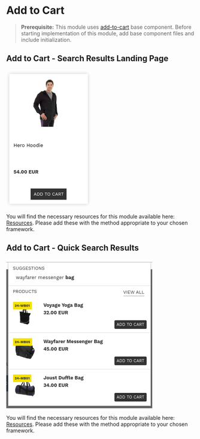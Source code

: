 # Add to Cart

>**Prerequisite:**
>This module uses [add-to-cart](/components/add-to-cart) base component. Before starting implementation of this module, add base component files and include initialization.

## Add to Cart - Search Results Landing Page

![landing add to cart](/modules/add-to-cart/images/image001.png)

You will find the necessary resources for this module available here: [Resources](/modules/add-to-cart/landing). Please add these with the method appropriate to your chosen framework.

## Add to Cart - Quick Search Results

![quick add to cart](/modules/add-to-cart/images/image002.png)

You will find the necessary resources for this module available here: [Resources](/modules/add-to-cart/quick). Please add these with the method appropriate to your chosen framework.

